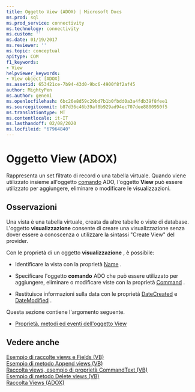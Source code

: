```yaml
---
title: Oggetto View (ADOX) | Microsoft Docs
ms.prod: sql
ms.prod_service: connectivity
ms.technology: connectivity
ms.custom: ''
ms.date: 01/19/2017
ms.reviewer: ''
ms.topic: conceptual
apitype: COM
f1_keywords:
- View
helpviewer_keywords:
- View object [ADOX]
ms.assetid: 653421ce-7b94-43d0-9bc6-4900f8f2af45
author: MightyPen
ms.author: genemi
ms.openlocfilehash: 6bc26e8d59c29bd7b1b0fbdd0a3a4fdb39f8fee1
ms.sourcegitcommit: b87d36c46b39af8b929ad94ec707dee8800950f5
ms.translationtype: MT
ms.contentlocale: it-IT
ms.lasthandoff: 02/08/2020
ms.locfileid: "67964840"
---
```

# <a name="view-object-adox"></a>Oggetto View (ADOX)
Rappresenta un set filtrato di record o una tabella virtuale. Quando viene utilizzato insieme all'oggetto [comando](../../../ado/reference/ado-api/command-object-ado.md) ADO, l'oggetto **View** può essere utilizzato per aggiungere, eliminare o modificare le visualizzazioni.  
  
## <a name="remarks"></a>Osservazioni  
 Una vista è una tabella virtuale, creata da altre tabelle o viste di database. L'oggetto **visualizzazione** consente di creare una visualizzazione senza dover essere a conoscenza o utilizzare la sintassi "Create View" del provider.  
  
 Con le proprietà di un oggetto **visualizzazione** , è possibile:  
  
-   Identificare la vista con la proprietà [Name](../../../ado/reference/adox-api/name-property-adox.md) .  
  
-   Specificare l'oggetto **comando** ADO che può essere utilizzato per aggiungere, eliminare o modificare viste con la proprietà [Command](../../../ado/reference/adox-api/command-property-adox.md) .  
  
-   Restituisce informazioni sulla data con le proprietà [DateCreated](../../../ado/reference/adox-api/datecreated-property-adox.md) e [DateModified](../../../ado/reference/adox-api/datemodified-property-adox.md) .  
  
 Questa sezione contiene l'argomento seguente.  
  
-   [Proprietà, metodi ed eventi dell'oggetto View](../../../ado/reference/adox-api/view-object-properties-methods-and-events.md)  
  
## <a name="see-also"></a>Vedere anche  
 [Esempio di raccolte views e Fields (VB)](../../../ado/reference/adox-api/views-and-fields-collections-example-vb.md)   
 [Esempio di metodo Append views (VB)](../../../ado/reference/adox-api/views-append-method-example-vb.md)   
 [Raccolta views, esempio di proprietà CommandText (VB)](../../../ado/reference/adox-api/views-collection-commandtext-property-example-vb.md)   
 [Esempio di metodo Delete views (VB)](../../../ado/reference/adox-api/views-delete-method-example-vb.md)   
 [Raccolta Views (ADOX)](../../../ado/reference/adox-api/views-collection-adox.md)
